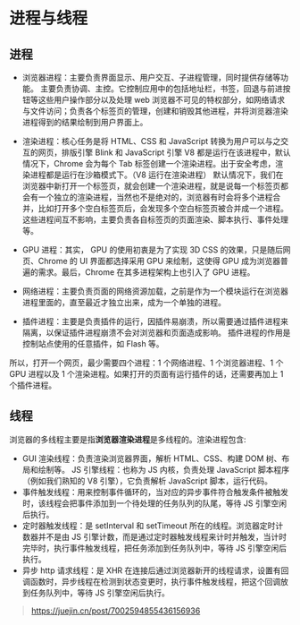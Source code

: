 # 进程与线程

## 进程

- 浏览器进程：主要负责界面显示、用户交互、子进程管理，同时提供存储等功能。
  主要负责协调、主控。它控制应用中的包括地址栏，书签，回退与前进按钮等这些用户操作部分以及处理 web 浏览器不可见的特权部分，如网络请求与文件访问；负责各个标签页的管理，创建和销毁其他进程，并将浏览器渲染进程得到的结果绘制到用户界面上。

- 渲染进程：核心任务是将 HTML、CSS 和 JavaScript 转换为用户可以与之交互的网页，排版引擎 Blink 和 JavaScript 引擎 V8 都是运行在该进程中，默认情况下，Chrome 会为每个 Tab 标签创建一个渲染进程。出于安全考虑，渲染进程都是运行在沙箱模式下。（V8 运行在渲染进程）
  默认情况下，我们在浏览器中新打开一个标签页，就会创建一个渲染进程，就是说每一个标签页都会有一个独立的渲染进程，当然也不是绝对的，浏览器有时会将多个进程合并，比如打开多个空白标签页后，会发现多个空白标签页被合并成一个进程。这些进程间互不影响，主要负责各自标签页的页面渲染、脚本执行、事件处理等。

- GPU 进程：其实， GPU 的使用初衷是为了实现 3D CSS 的效果，只是随后网页、Chrome 的 UI 界面都选择采用 GPU 来绘制，这使得 GPU 成为浏览器普遍的需求。最后，Chrome 在其多进程架构上也引入了 GPU 进程。

- 网络进程：主要负责页面的网络资源加载，之前是作为一个模块运行在浏览器进程里面的，直至最近才独立出来，成为一个单独的进程。

- 插件进程：主要是负责插件的运行，因插件易崩溃，所以需要通过插件进程来隔离，以保证插件进程崩溃不会对浏览器和页面造成影响。
  插件进程的作用是控制站点使用的任意插件，如 Flash 等。

所以，打开一个网页，最少需要四个进程：1 个网络进程、1 个浏览器进程、1 个 GPU 进程以及 1 个渲染进程。如果打开的页面有运行插件的话，还需要再加上 1 个插件进程。

## 线程

浏览器的多线程主要是指**浏览器渲染进程**是多线程的。渲染进程包含:

- GUI 渲染线程：负责渲染浏览器界面，解析 HTML、CSS、构建 DOM 树、布局和绘制等。
  JS 引擎线程：也称为 JS 内核，负责处理 JavaScript 脚本程序（例如我们熟知的 V8 引擎），它负责解析 JavaScript 脚本，运行代码。
- 事件触发线程：用来控制事件循环的，当对应的异步事件符合触发条件被触发时，该线程会把事件添加到一个待处理的任务队列的队尾，等待 JS 引擎空闲后执行。
- 定时器触发线程：是 setInterval 和 setTimeout 所在的线程。浏览器定时计数器并不是由 JS 引擎计数，而是通过定时器触发线程来计时并触发，当计时完毕时，执行事件触发线程，把任务添加到任务队列中，等待 JS 引擎空闲后执行。
- 异步 http 请求线程：是 XHR 在连接后通过浏览器新开的线程请求，设置有回调函数时，异步线程在检测到状态变更时，执行事件触发线程，把这个回调放到任务队列中，等待 JS 引擎空闲后执行。

> https://juejin.cn/post/7002594855436156936
